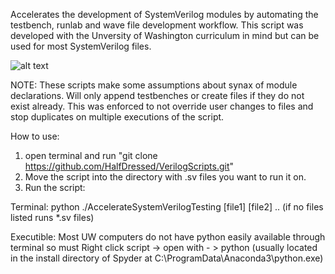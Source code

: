 Accelerates the development of SystemVerilog modules by automating the testbench, runlab and wave file development workflow. This script was developed with the Unversity of Washington curriculum in mind but can be used for most SystemVerilog files.

![alt text](https://i.imgur.com/ciBfiUf.png)

NOTE: These scripts make some assumptions about synax of module declarations. Will only append testbenches or create files if they do not exist already. This was enforced to not override user changes to files and stop duplicates on multiple executions of the script.  

How to use:
1. open terminal and run "git clone https://github.com/HalfDressed/VerilogScripts.git"
2. Move the script into the directory with .sv files you want to run it on.
3. Run the script:

  Terminal: python ./AccelerateSystemVerilogTesting [file1] [file2] .. (if no files listed runs *.sv files)
  
  Executible: Most UW computers do not have python easily available through terminal so must Right click script -> open with - > python (usually located in the install directory of Spyder at C:\ProgramData\Anaconda3\python.exe)
